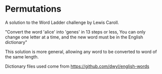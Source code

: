 # Permutations 
A solution to the Word Ladder challenge by Lewis Caroll.

"Convert the word 'alice' into 'genes' in 13 steps or less,
You can only change one letter at a time,
and the new word must be in the English dictionary"

This solution is more general, allowing any word to be converted to word of the same length.

Dictionary files used come from https://github.com/dwyl/english-words
